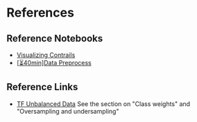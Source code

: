 # References

## Reference Notebooks

- [Visualizing Contrails](https://www.kaggle.com/code/inversion/visualizing-contrails)
- [[⏳40min]Data Preprocess](https://www.kaggle.com/code/lupin11/40min-data-preprocess)

## Reference Links

- [TF Unbalanced Data](https://www.tensorflow.org/tutorials/structured_data/imbalanced_data) See the section on "Class weights" and "Oversampling and undersampling"
